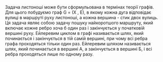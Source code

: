 Задача листоноші може бути сформульована в термінах теорії графів.
Для цього побудуємо граф G = (X , E), в якому кожна дуга відповідає вулиці в
маршруті руху листоноші, а кожна вершина - стик двох вулиць. Ця задача являє
собою задачу пошуку найкоротшого маршруту, який включає кожне ребро хоча
б один раз і закінчується у початковій вершині руху.
Ейлеревим циклом в графі називається шлях, який починається і закінчується в тій самій вершині, при чому всі ребра графа проходяться тільки один раз.
Ейлеревим шляхом називається шлях, який починається в вершині А, а закінчується в вершині Б, і всі ребра проходяться лише по одному разу.
